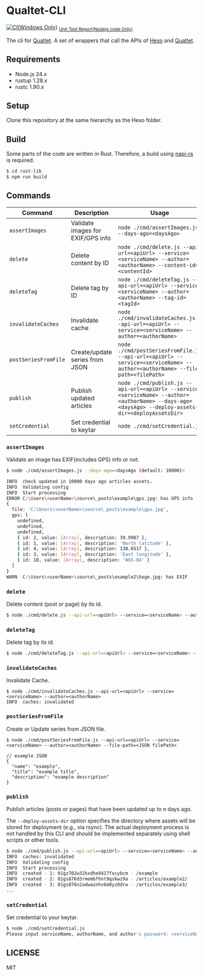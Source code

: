 # Qualtet-CLI

[![CI(Windows Only)](https://github.com/yoshinorin/qualtet-cli/actions/workflows/ci.yml/badge.svg)](https://github.com/yoshinorin/qualtet-cli/actions/workflows/ci.yml) <sub> [Unit Test Report(Nodejs code Only)](https://yoshinorin.github.io/qualtet-cli/coverage/) </sub>

The cli for [Qualtet](https://github.com/yoshinorin/qualtet). A set of wrappers that call the APIs of [Hexo](https://github.com/hexojs/hexo) and [Qualtet](https://github.com/yoshinorin/qualtet).

## Requirements

* Node.js 24.x
* rustup 1.28.x
* rustc 1.90.x

## Setup

Clone this repository at the same hierarchy as the Hexo folder.

## Build

Some parts of the code are written in Rust. Therefore, a build using [napi-rs](https://github.com/napi-rs/napi-rs) is required.

```sh
$ cd rust-lib
$ npm run build
```

## Commands

| Command | Description | Usage |
|---------|-------------|-------|
| `assertImages` | Validate images for EXIF/GPS info | `node ./cmd/assertImages.js --days-ago=<daysAgo>` |
| `delete` | Delete content by ID | `node ./cmd/delete.js --api-url=<apiUrl> --service=<serviceName> --author=<authorName> --content-id=<contentId>` |
| `deleteTag` | Delete tag by ID | `node ./cmd/deleteTag.js --api-url=<apiUrl> --service=<serviceName> --author=<authorName> --tag-id=<tagId>` |
| `invalidateCaches` | Invalidate cache | `node ./cmd/invalidateCaches.js --api-url=<apiUrl> --service=<serviceName> --author=<authorName>` |
| `postSeriesFromFile` | Create/update series from JSON | `node ./cmd/postSeriesFromFile.js --api-url=<apiUrl> --service=<serviceName> --author=<authorName> --file-path=<filePath>` |
| `publish` | Publish updated articles | `node ./cmd/publish.js --api-url=<apiUrl> --service=<serviceName> --author=<authorName> --days-ago=<daysAgo> --deploy-assets-dir=<deployAssetsDir>` |
| `setCredential` | Set credential to keytar | `node ./cmd/setCredential.js` |

### `assertImages`

Validate an image has EXIF(includes GPS) info or not.

```sh
$ node ./cmd/assertImages.js --days-ago=<daysAgo (default: 10000)>

INFO  check updated in 10000 days ago articles assets.
INFO  Validating config
INFO  Start processing
ERROR C:\Users\<userName>\source\_posts\example\gps.jpg: has GPS info
{
  file: 'C:\Users\<userName>\source\_posts\example\gps.jpg',
  gps: [
    undefined,
    undefined,
    undefined,
    { id: 2, value: [Array], description: 39.9987 },
    { id: 1, value: [Array], description: 'North latitude' },
    { id: 4, value: [Array], description: 138.6517 },
    { id: 3, value: [Array], description: 'East longitude' },
    { id: 18, value: [Array], description: 'WGS-84' }
  ]
}
WARN  C:\Users\<userName>\source\_posts\example2\hoge.jpg: has EXIF
```

### `delete`

Delete content (post or page) by its id.

```sh
$ node ./cmd/delete.js --api-url=<apiUrl> --service=<serviceName> --author=<authorName> --content-id=<contentId>
```

### `deleteTag`

Delete tag by its id.

```sh
$ node ./cmd/deleteTag.js --api-url=<apiUrl> --service=<serviceName> --author=<authorName> --tag-id=<tagId>
```

### `invalidateCaches`

Invalidate Cache.

```
$ node ./cmd/invalidateCaches.js --api-url=<apiUrl> --service=<serviceName> --author=<authorName>
INFO  caches: invalidated
```

### `postSeriesFromFile`

Create or Update series from JSON file.

```
$ node ./cmd/postSeriesFromFile.js --api-url=<apiUrl> --service=<serviceName> --author=<authorName> --file-path=<JSON filePath>

// example JSON
{
  "name": "example",
  "title": "example title",
  "description": "example description"
}
```

### `publish`

Publish articles (posts or pages) that have been updated up to n days ago.

The `--deploy-assets-dir` option specifies the directory where assets will be stored for deployment (e.g., via rsync). The actual deployment process is not handled by this CLI and should be implemented separately using shell scripts or other tools.

```sh
$ node ./cmd/publish.js --api-url=<apiUrl> --service=<serviceName> --author=<authorName> --days-ago=<daysAgo> --deploy-assets-dir=<deployAssetsDir>
INFO  caches: invalidated
INFO  Validating config
INFO  Start processing
INFO  created - 1: 01gz702w32kxdhe8417fxcybcm - /example
INFO  created - 2: 01gs876d3rmembfhnt9qskwz9a - /articles/example2/
INFO  created - 3: 01gs876n2adwaznhv6m0yz8drw - /articles/example3/
...
```

### `setCredential`

Set credential to your keytar.

```sh
$ node ./cmd/setCredential.js
Please input serviceName, authorName, and author's password: <serviceName> <authorName> <password>
```

## LICENSE

MIT